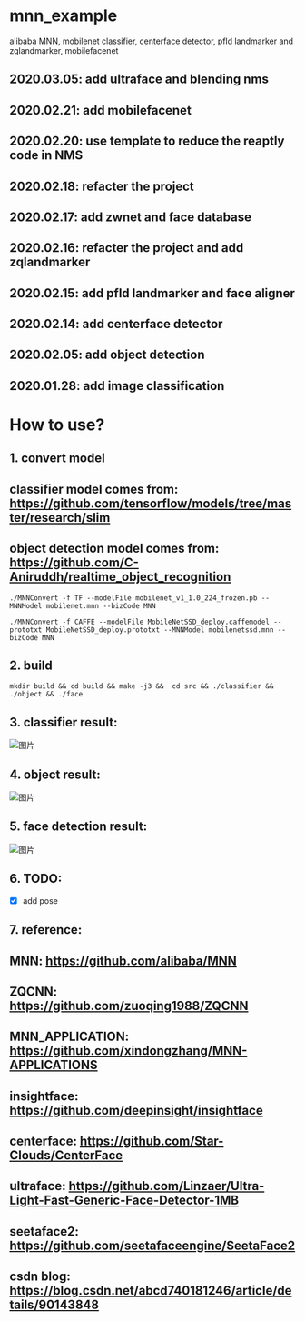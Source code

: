 # mnn_example
alibaba MNN, mobilenet classifier, centerface detector, pfld landmarker and zqlandmarker, mobilefacenet
## 2020.03.05: add ultraface and blending nms
## 2020.02.21: add mobilefacenet
## 2020.02.20: use template to reduce the reaptly code in NMS
## 2020.02.18: refacter the project
## 2020.02.17: add zwnet and face database
## 2020.02.16: refacter the project and add zqlandmarker
## 2020.02.15: add pfld landmarker and face aligner
## 2020.02.14: add centerface detector
## 2020.02.05: add object detection
## 2020.01.28: add image classification
# **How to use?**
## 1. convert model
## classifier model comes from: https://github.com/tensorflow/models/tree/master/research/slim
## object detection model comes from: https://github.com/C-Aniruddh/realtime_object_recognition
```
./MNNConvert -f TF --modelFile mobilenet_v1_1.0_224_frozen.pb --MNNModel mobilenet.mnn --bizCode MNN
```
```
./MNNConvert -f CAFFE --modelFile MobileNetSSD_deploy.caffemodel --prototxt MobileNetSSD_deploy.prototxt --MNNModel mobilenetssd.mnn --bizCode MNN
```
## 2. build
```
mkdir build && cd build && make -j3 &&  cd src && ./classifier && ./object && ./face
```
## 3. classifier result:
![图片](https://github.com/MirrorYuChen/MNN_mobilenet/blob/master/data/images/classify_result.jpg)
## 4. object result:
![图片](https://github.com/MirrorYuChen/MNN_mobilenet/blob/master/data/images/object_result.jpg)
## 5. face detection result:
![图片](https://github.com/MirrorYuChen/MNN_mobilenet/blob/master/data/images/face_result.jpg)
## 6. TODO:
 - [x] add pose
## 7. reference:
## MNN: https://github.com/alibaba/MNN
## ZQCNN: https://github.com/zuoqing1988/ZQCNN
## MNN_APPLICATION: https://github.com/xindongzhang/MNN-APPLICATIONS
## insightface: https://github.com/deepinsight/insightface
## centerface: https://github.com/Star-Clouds/CenterFace
## ultraface: https://github.com/Linzaer/Ultra-Light-Fast-Generic-Face-Detector-1MB
## seetaface2: https://github.com/seetafaceengine/SeetaFace2
## csdn blog: https://blog.csdn.net/abcd740181246/article/details/90143848
